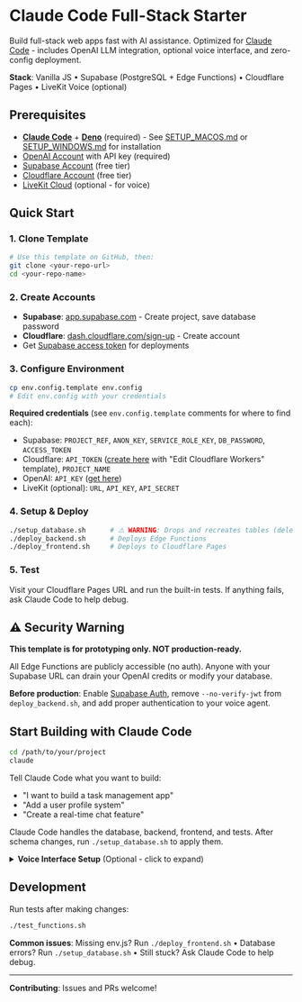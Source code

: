 # Claude Code Full-Stack Starter

Build full-stack web apps fast with AI assistance. Optimized for [Claude Code](https://www.anthropic.com/claude-code) - includes OpenAI LLM integration, optional voice interface, and zero-config deployment.

**Stack**: Vanilla JS • Supabase (PostgreSQL + Edge Functions) • Cloudflare Pages • LiveKit Voice (optional)

## Prerequisites

- **[Claude Code](https://www.anthropic.com/claude-code)** + **[Deno](https://deno.land)** (required) - See [SETUP_MACOS.md](./SETUP_MACOS.md) or [SETUP_WINDOWS.md](./SETUP_WINDOWS.md) for installation
- [OpenAI Account](https://platform.openai.com) with API key (required)
- [Supabase Account](https://supabase.com) (free tier)
- [Cloudflare Account](https://cloudflare.com) (free tier)
- [LiveKit Cloud](https://cloud.livekit.io) (optional - for voice)

## Quick Start

### 1. Clone Template

```bash
# Use this template on GitHub, then:
git clone <your-repo-url>
cd <your-repo-name>
```

### 2. Create Accounts

- **Supabase**: [app.supabase.com](https://app.supabase.com) - Create project, save database password
- **Cloudflare**: [dash.cloudflare.com/sign-up](https://dash.cloudflare.com/sign-up) - Create account
- Get [Supabase access token](https://app.supabase.com/account/tokens) for deployments

### 3. Configure Environment

```bash
cp env.config.template env.config
# Edit env.config with your credentials
```

**Required credentials** (see `env.config.template` comments for where to find each):
- Supabase: `PROJECT_REF`, `ANON_KEY`, `SERVICE_ROLE_KEY`, `DB_PASSWORD`, `ACCESS_TOKEN`
- Cloudflare: `API_TOKEN` ([create here](https://dash.cloudflare.com/profile/api-tokens) with "Edit Cloudflare Workers" template), `PROJECT_NAME`
- OpenAI: `API_KEY` ([get here](https://platform.openai.com/api-keys))
- LiveKit (optional): `URL`, `API_KEY`, `API_SECRET`

### 4. Setup & Deploy

```bash
./setup_database.sh      # ⚠️ WARNING: Drops and recreates tables (deletes all data)
./deploy_backend.sh      # Deploys Edge Functions
./deploy_frontend.sh     # Deploys to Cloudflare Pages
```

### 5. Test

Visit your Cloudflare Pages URL and run the built-in tests. If anything fails, ask Claude Code to help debug.

## ⚠️ Security Warning

**This template is for prototyping only. NOT production-ready.**

All Edge Functions are publicly accessible (no auth). Anyone with your Supabase URL can drain your OpenAI credits or modify your database.

**Before production**: Enable [Supabase Auth](https://supabase.com/docs/guides/auth), remove `--no-verify-jwt` from `deploy_backend.sh`, and add proper authentication to your voice agent.

## Start Building with Claude Code

```bash
cd /path/to/your/project
claude
```

Tell Claude Code what you want to build:
- "I want to build a task management app"
- "Add a user profile system"
- "Create a real-time chat feature"

Claude Code handles the database, backend, frontend, and tests. After schema changes, run `./setup_database.sh` to apply them.

<details>
<summary><b>Voice Interface Setup</b> (Optional - click to expand)</summary>

Browser-based voice interaction powered by LiveKit agents. Includes STT, LLM, TTS, and can call your backend functions.

**1. Get LiveKit Credentials**
- Create account at [cloud.livekit.io](https://cloud.livekit.io)
- Go to Settings → Keys and copy: `URL`, `API_KEY`, `API_SECRET`
- Add to `env.config`

**2. Deploy & Create Agent**
```bash
./deploy_backend.sh          # Run first to create .env.secrets
cd livekit-agent
lk cloud auth                # Authenticate (one-time)
lk agent create --secrets-file .env.secrets  # Create agent (one-time)
cd .. && ./deploy_backend.sh # Run again to complete setup
./deploy_frontend.sh         # Deploy frontend
```

**3. Update Agent Code**
Edit `livekit-agent/agent.py`, then:
```bash
./deploy_backend.sh   # Automatically redeploys everything
```

Test locally: `cd livekit-agent && python agent.py dev`

See `livekit-agent/README.md` for details.

</details>

## Development

Run tests after making changes:
```bash
./test_functions.sh
```

**Common issues**: Missing env.js? Run `./deploy_frontend.sh` • Database errors? Run `./setup_database.sh` • Still stuck? Ask Claude Code to help debug.

---

**Contributing**: Issues and PRs welcome!